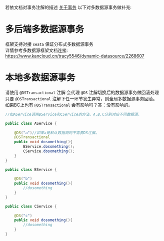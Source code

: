 若依文档对事务注解的描述 [关于事务](https://doc.ruoyi.vip/ruoyi/document/htsc.html#%E4%BA%8B%E5%8A%A1%E7%AE%A1%E7%90%86)  以下对多数据源事务做补充:

# 多后端多数据源事务

框架支持对接 `seata` 保证分布式多数据源事务<br>
详情参考多数据源框架文档连接: https://www.kancloud.cn/tracy5546/dynamic-datasource/2268607

# 本地多数据源事务
请使用 `@DSTransactional` 注解 会代理 `@DS` 注解切换后的数据源事务做回滚处理<br>
只要 `@DSTransactional` 注解下任一环节发生异常，则全局多数据源事务回滚。<br>
如果BC上也有 `@DSTransactional` 会有影响吗？答：没有影响的。

```java
//如AService调用BService和CService的方法，A,B,C分别对应不同数据源。

public class AService {
    
    @DS("a")//如果a是默认数据源则不需要DS注解。
    @DSTransactional
    public void dosomething(){
        BService.dosomething();
        CService.dosomething();
    }
}

public class BService {
    
    @DS("b")
    public void dosomething(){
        //dosomething
    }
}

public class CService {
    
    @DS("c")
    public void dosomething(){
        //dosomething
    }
}
```


